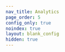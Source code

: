 ```yaml
---
nav_title: Analytics
page_order: 5
config_only: true
noindex: true
layout: blank_config
hidden: true
---
```

